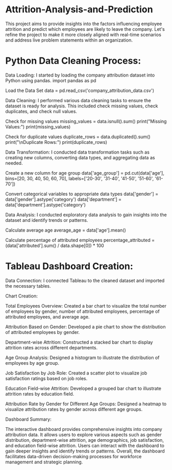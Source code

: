 # Attrition-Analysis-and-Prediction
This project aims to provide insights into the factors influencing employee attrition and predict which employees are likely to leave the company. Let's refine the project to make it more closely aligned with real-time scenarios and address live problem statements within an organization.


# Python Data Cleaning Process:
Data Loading: I started by loading the company attribution dataset into Python using pandas. import pandas as pd

Load the Data Set data = pd.read_csv('company_attribution_data.csv')

Data Cleaning: I performed various data cleaning tasks to ensure the dataset is ready for analysis. This included check missing values, check duplicates, and check null values.

Check for missing values missing_values = data.isnull().sum() print("Missing Values:") print(missing_values)

Check for duplicate values duplicate_rows = data.duplicated().sum() print("\nDuplicate Rows:") print(duplicate_rows)

Data Transformation: I conducted data transformation tasks such as creating new columns, converting data types, and aggregating data as needed.

Create a new column for age group data['age_group'] = pd.cut(data['age'], bins=[20, 30, 40, 50, 60, 70], labels=['20-30', '31-40', '41-50', '51-60', '61-70'])

Convert categorical variables to appropriate data types data['gender'] = data['gender'].astype('category') data['department'] = data['department'].astype('category')

Data Analysis: I conducted exploratory data analysis to gain insights into the dataset and identify trends or patterns.

Calculate average age average_age = data['age'].mean()

Calculate percentage of attributed employees percentage_attributed = (data['attributed'].sum() / data.shape[0]) * 100


# Tableau Dashboard Creation:
Data Connection: I connected Tableau to the cleaned dataset and imported the necessary tables.

Chart Creation:

Total Employees Overview: Created a bar chart to visualize the total number of employees by gender, number of attributed employees, percentage of attributed employees, and average age.

Attribution Based on Gender: Developed a pie chart to show the distribution of attributed employees by gender.

Department-wise Attrition: Constructed a stacked bar chart to display attrition rates across different departments.

Age Group Analysis: Designed a histogram to illustrate the distribution of employees by age group.

Job Satisfaction by Job Role: Created a scatter plot to visualize job satisfaction ratings based on job roles.

Education Field-wise Attrition: Developed a grouped bar chart to illustrate attrition rates by education field.

Attribution Rate by Gender for Different Age Groups: Designed a heatmap to visualize attribution rates by gender across different age groups.

Dashboard Summary:

The interactive dashboard provides comprehensive insights into company attribution data. It allows users to explore various aspects such as gender distribution, department-wise attrition, age demographics, job satisfaction, and education field-wise attrition. Users can interact with the dashboard to gain deeper insights and identify trends or patterns. Overall, the dashboard facilitates data-driven decision-making processes for workforce management and strategic planning.
